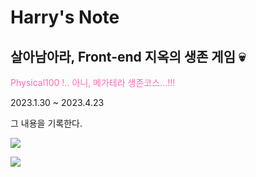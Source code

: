 
# Harry's Note

## 살아남아라, Front-end 지옥의 생존 게임 💀

<p style="color:hotpink">Physical100 !.. 아니, 메가테라 생존코스...!!!</p>

2023.1.30 ~ 2023.4.23

그 내용을 기록한다.

![](https://i.ytimg.com/vi/ptDDV8Hk-zY/maxresdefault.jpg)

![](https://newsimg.sedaily.com/2022/12/27/26F2D9GYF4_5.jpg)


